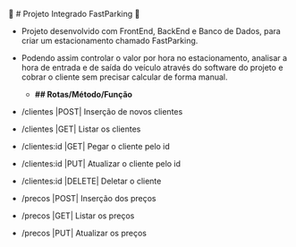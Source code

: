 🚀 # Projeto Integrado FastParking 🚀

* Projeto desenvolvido com FrontEnd, BackEnd e Banco de Dados, para criar um estacionamento chamado FastParking.
* Podendo assim controlar o valor por hora no estacionamento, analisar a hora de entrada e de saída do veículo através do software do projeto e cobrar o cliente sem precisar calcular de forma manual.


  * <b> ## Rotas/Método/Função</b>
* /clientes	|POST|	Inserção de novos clientes
* /clientes	|GET|	Listar os clientes
* /clientes:id	|GET|	Pegar o cliente pelo id
* /clientes:id	|PUT|	Atualizar o cliente pelo id
* /clientes:id	|DELETE|	Deletar o cliente
* /precos	|POST|	Inserção dos preços
* /precos	|GET|	Listar os preços
* /precos	|PUT|	Atualizar os preços
